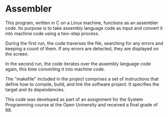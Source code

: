 # Assembler
This program, written in C on a Linux machine, functions as an assembler code. Its purpose is to take assembly language code as input and convert it into machine code using a two-step process.

During the first run, the code traverses the file, searching for any errors and keeping a count of them. If any errors are detected, they are displayed on the screen.

In the second run, the code iterates over the assembly language code again, this time converting it into machine code.

The "makefile" included in the project comprises a set of instructions that define how to compile, build, and link the software project. It specifies the target and its dependencies.

This code was developed as part of an assignment for the System Programming course at the Open University and received a final grade of 98.

